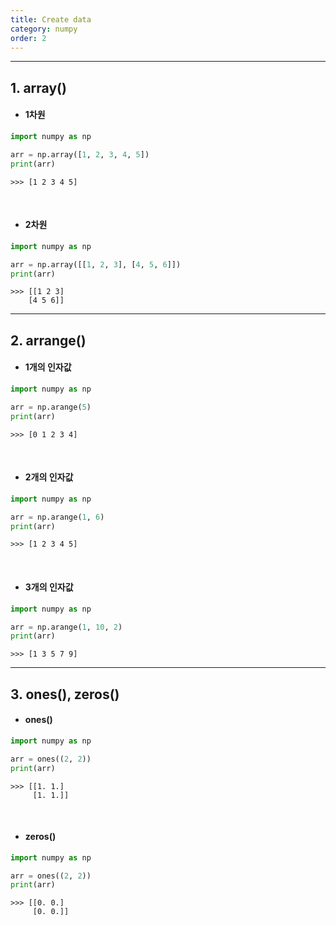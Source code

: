 ```yaml
---
title: Create data
category: numpy
order: 2
---
```


---
## 1. array()

* #### 1차원

```python
import numpy as np

arr = np.array([1, 2, 3, 4, 5])
print(arr)
```
    >>> [1 2 3 4 5]

<br>

* #### 2차원

```python
import numpy as np

arr = np.array([[1, 2, 3], [4, 5, 6]])
print(arr)
```
    >>> [[1 2 3]
        [4 5 6]]

---

## 2. arrange()

* #### 1개의 인자값

```python
import numpy as np

arr = np.arange(5)
print(arr)
```
    >>> [0 1 2 3 4]

<br>

* #### 2개의 인자값

```python
import numpy as np

arr = np.arange(1, 6)
print(arr)
```
    >>> [1 2 3 4 5]

<br>

* #### 3개의 인자값

```python
import numpy as np

arr = np.arange(1, 10, 2)
print(arr)
```
    >>> [1 3 5 7 9]

---
## 3. ones(), zeros()

* #### ones()

```python
import numpy as np

arr = ones((2, 2))
print(arr)
```
    >>> [[1. 1.]
         [1. 1.]]

<br>

* #### zeros()

```python
import numpy as np

arr = ones((2, 2))
print(arr)
```
    >>> [[0. 0.]
         [0. 0.]]